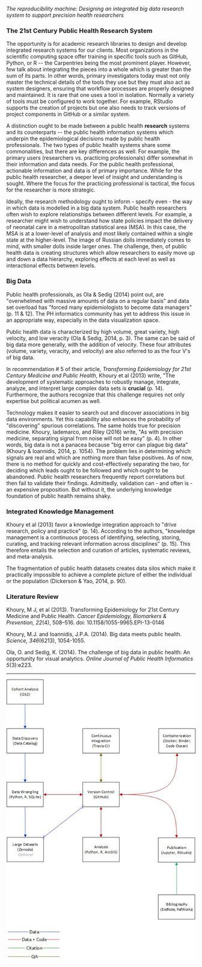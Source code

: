 
*The reproducibility machine: Designing an integrated big data research system to support precision health researchers*

### The 21st Century Public Health Research System
The opportunity is for academic research libraries to design and develop integrated research systems for our clients.  Most organizations in the scientific computing space offer training in specific tools such as GitHub, Python, or R -- the Carpentries being the most prominent player.  However, few talk about integrating the pieces into a whole which is greater than the sum of its parts.  In other words, primary investigators today must not only master the technical details of the tools they use but they must also act as system designers, ensuring that workflow processes are properly designed and maintained.  It is rare that one uses a tool in isolation.  Normally a variety of tools must be configured to work together.  For example, RStudio supports the creation of projects but one also needs to track versions of project components in GitHub or a similar system. 

A distinction ought to be made between a public health **research** systems and its counterparts -- the public health information systems which underpin the epidemiological decisions made by public health professionals.  The two types of public health systems share some commonalities, but there are key differences as well.  For example, the primary users (researchers vs. practicing professionals) differ somewhat in their information and data needs.  For the public health professional, actionable information and data is of primary importance.  While for the public health researcher, a deeper level of insight and understanding is sought.  Where the focus for the practicing professional is tactical, the focus for the researcher is more strategic.

Ideally, the research methodology ought to inform - specify even - the way in which data is modelled in a big data system.  Public health researchers often wish to explore relationships between different levels.  For example, a researcher might wish to understand how state policies impact the delivery of neonatal care in a metropolitan statistical area (MSA).  In this case, the MSA is at a lower-level of analysis and most likely contained within a single state at the higher-level.  The image of Russian dolls immediately comes to mind, with smaller dolls inside larger ones.  The challenge, then, of public health data is creating structures which allow researchers to easily move up and down a data hierarchy, exploring effects at each level as well as interactional effects between levels.

### Big Data
Public health professionals, as Ola & Sedig (2014) point out, are "overwhelmed with massive amounts of data on a regular basis" and data set overload has "forced many epidemiologists to become data managers" (p. 11 & 12).  The PH informatics community has yet to address this issue in an appropriate way, especially in the data visualization space. 

Public health data is characterized by high volume, great variety, high velocity, and low veracity (Ola & Sedig, 2014, p. 3).  The same can be said of big data more generally, with the addition of velocity.  These four attributes (volume, variety, veracity, and velocity) are also referred to as the four V's of big data.

In recommendation # 5 of their article, *Transforming Epidemiology for 21st Century Medicine and Public Health*, Khoury et al (2013) write, "The development of systematic approaches to robustly manage, integrate, analyze, and interpret large complex data sets is **crucial** (p. 14).  Furthermore, the authors recognize that this challenge requires not only expertise but political acumen as well.

Technology makes it easier to search out and discover associations in big data environments.  Yet this capability also enhances the probability of "discovering" spurious correlations.  The same holds true for precision medicine.  Khoury, Iademarco, and Riley (2016) write, "As with precision medicine, separating signal from noise will not be easy" (p. 4).  In other words, big data is not a panacea because "big error can plague big data" (Khoury & Ioannidis, 2014, p. 1054).  The problem lies in determining which signals are real and which are nothing more than false positives.  As of now, there is no method for quickly and cost-effectively separating the two, for deciding which leads ought to be followed and which ought to be abandoned.  Public health researchers frequently report correlations but then fail to validate their findings.  Admittedly, validation can - and often is - an expensive proposition.  But without it, the underlying knowledge foundation of public health remains shaky.
  

### Integrated Knowledge Management
Khoury et al (2013) favor a knowledge integration approach to "drive research, policy and practice" (p. 14).  According to the authors, "knowledge management is a continuous process of identifying, selecting, storing, curating, and tracking relevant information across disciplines" (p. 15).  This therefore entails the selection and curation of articles, systematic reviews, and meta-analysis.

The fragmentation of public health datasets creates data silos which make it practically impossible to achieve a complete picture of either the individual or the population (Dickerson & Yao, 2014, p. 90). 

### Literature Review
Khoury, M J, et al (2013). Transforming Epidemiology for 21st Century Medicine and Public Health.  *Cancer Epidemiology, Biomarkers & Prevention, 22*(4), 508–516.  doi:  10.1158/1055-9965.EPI-13-0146

Khoury, M.J. and Ioannidis, J.P.A. (2014).  Big data meets public health. *Science, 346*(6213), 1054-1055.

Ola, O. and Sedig, K. (2014). The challenge of big data in public health: An opportunity for visual analytics. *Online Journal of Public Health Informatics 5*(3):e223.


----
![Figure 1](../fig/precision_health_system.jpg)


